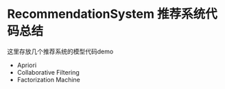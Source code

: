 # RecommendationSystem 推荐系统代码总结
这里存放几个推荐系统的模型代码demo
- Apriori
- Collaborative Filtering
- Factorization Machine
